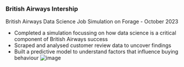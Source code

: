 ### British Airways Intership 
British Airways Data Science Job Simulation on Forage - October 2023
- Completed a simulation focussing on how data science is a critical component
of British Airways success
- Scraped and analysed customer review data to uncover findings
- Built a predictive model to understand factors that influence buying
behaviour
![image](https://github.com/JOCRZ/BritishAirways-Intership/assets/102395357/5a1ec449-0136-49f7-8fa3-db957848aaa1)
